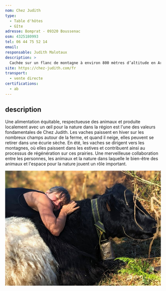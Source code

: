 ```yaml
---
nom: Chez Judith
type:
  - Table d'hôtes
  - Gîte
adresse: Bomprat - 09320 Boussenac
osm: 4325180993
tel: 06 44 75 52 14
email:
responsable: Judith Malotaux
description: >
  Cachée sur un flanc de montagne à environ 800 mètres d’altitude en Ariège, au lieu dit Bomprat à Boussenac, sur les flancs du col de Port, se trouve une petite ferme qui abrite des vaches Galloway, des canards et un magnifique jardin potager en permaculture. Elle offre également la possibilité de louer une maison de vacances ou de planter une tente, de manger sur place les délicieux produits de la ferme ou des environs immédiats.
site: https://chez-judith.com/fr
transport:
  - vente directe
certifications:
  - ab
---
```


## description

Une alimentation équitable, respectueuse des animaux et produite localement avec un œil pour la nature dans la région est l'une des valeurs fondamentales de Chez Judith.
Les vaches paissent en hiver sur les nombreux champs autour de la ferme, et quand il neige, elles peuvent se retirer dans une écurie sèche. En été, les vaches se dirigent vers les montagnes, où elles paissent dans les estives et contribuent ainsi au processus de régénération sur ces prairies. Une merveilleuse collaboration entre les personnes, les animaux et la nature dans laquelle le bien-être des animaux et l'espace pour la nature jouent un rôle important.

![Chez Judith](./media/chez-judith.jpg)
